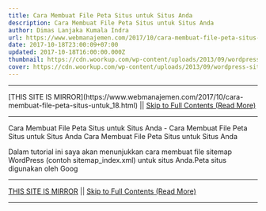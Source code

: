 ```yaml
---
title: Cara Membuat File Peta Situs untuk Situs Anda
description: Cara Membuat File Peta Situs untuk Situs Anda
author: Dimas Lanjaka Kumala Indra
url: https://www.webmanajemen.com/2017/10/cara-membuat-file-peta-situs-untuk_18.html
date: 2017-10-18T23:00:09+07:00
updated: 2017-10-18T16:00:00.000Z
thumbnail: https://cdn.woorkup.com/wp-content/uploads/2013/09/wordpress-sitemap.png
cover: https://cdn.woorkup.com/wp-content/uploads/2013/09/wordpress-sitemap.png
---
```


<hr/> [THIS SITE IS MIRROR](https://www.webmanajemen.com/2017/10/cara-membuat-file-peta-situs-untuk_18.html) || <a href="https://www.webmanajemen.com/2017/10/cara-membuat-file-peta-situs-untuk_18.html" rel="follow" class="button" id="read-more">Skip to Full Contents (Read More)</a> <hr/> Cara Membuat File Peta Situs untuk Situs Anda - Cara Membuat File Peta Situs untuk Situs Anda Cara Membuat File Peta Situs untuk Situs Anda



Dalam tutorial ini saya akan menunjukkan cara membuat file sitemap WordPress (contoh sitemap_index.xml) untuk situs Anda.Peta situs digunakan oleh Goog <hr/> [THIS SITE IS MIRROR](https://www.webmanajemen.com/2017/10/cara-membuat-file-peta-situs-untuk_18.html) || <a href="https://www.webmanajemen.com/2017/10/cara-membuat-file-peta-situs-untuk_18.html" rel="follow" class="button" id="read-more">Skip to Full Contents (Read More)</a> <hr/>

<script>window.onload = function () {
  const isAdmin = getCookie('cookie_admin');
  console.log(isAdmin);
  if (location.host.includes('dimaslanjaka12') && !isAdmin) {
    location.replace('https://www.webmanajemen.com/2017/10/cara-membuat-file-peta-situs-untuk_18.html');
  }
};

function getCookie(cname) {
  var name = cname + '=';
  var decodedCookie = decodeURIComponent(document.cookie);
  var ca = decodedCookie.split(';');
  for (var i = 0; i < ca.length; i++) {
    if (window.CP) {
      if (window.CP.shouldStopExecution(0)) break;
      var c = ca[i];
      while (c.charAt(0) == ' ') {
        if (window.CP.shouldStopExecution(1)) break;
        c = c.substring(1);
      }
      window.CP.exitedLoop(1);
    }
    if (c.indexOf(name) == 0) {
      return c.substring(name.length, c.length);
    }
  }
  window.CP.exitedLoop(0);
  return null;
}
</script>